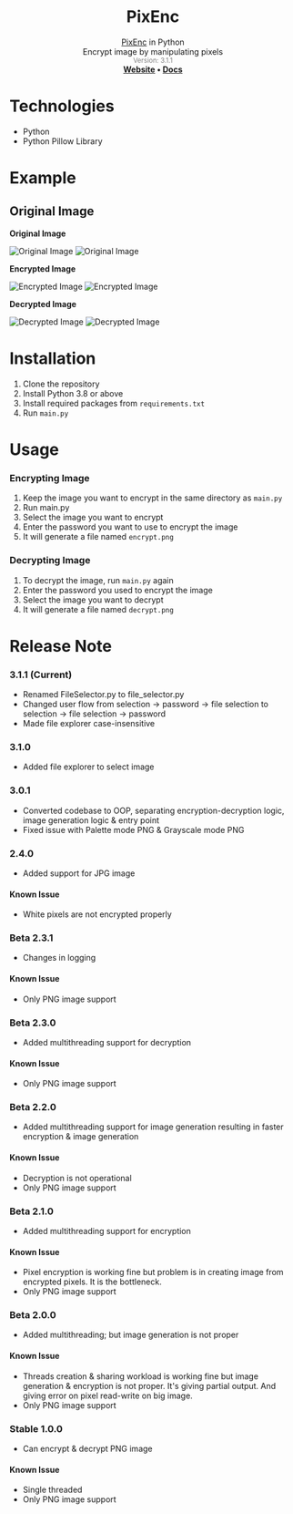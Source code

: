 <div align="center"><h1>PixEnc</h1></div>
<div align="center"><a href="https://github.com/fardinkamal62/PixEnc">PixEnc</a> in Python</div>
<div align="center">Encrypt image by manipulating pixels</div>
<div align="center" style="color: grey"><sub>Version: 3.1.1</sub></div>
<div align="center">
  <strong>
    <a href="https://fardinkamal62.vercel.app/projects/pixenc">Website</a>
    •
    <a href="https://docs.google.com/document/d/173xWvlrEQd1esI3rtD1SmtqtZ1rmFFwKzwRIdWKSTQw/edit?usp=sharing">Docs</a>
    </strong>
</div>

# Technologies
- Python
- Python Pillow Library

# Example
## Original Image
**Original Image**

![Original Image](https://i.ibb.co/717YFZ3/image.png)
![Original Image](https://i.ibb.co/GPrdJjp/image.png)

**Encrypted Image**

![Encrypted Image](https://i.ibb.co/5LmfRkH/encrypt.png)
![Encrypted Image](https://i.ibb.co/smCG4fY/encrypt.png)

**Decrypted Image**

![Decrypted Image](https://i.ibb.co/9rhKkgr/decrypt.png)
![Decrypted Image](https://i.ibb.co/HgSTFV5/decrypt.png)

# Installation
1. Clone the repository
2. Install Python 3.8 or above
3. Install required packages from `requirements.txt`
4. Run `main.py`

# Usage
### Encrypting Image
1. Keep the image you want to encrypt in the same directory as `main.py`
2. Run main.py
3. Select the image you want to encrypt
4. Enter the password you want to use to encrypt the image
5. It will generate a file named `encrypt.png`

### Decrypting Image
1. To decrypt the image, run `main.py` again
2. Enter the password you used to encrypt the image
3. Select the image you want to decrypt
4. It will generate a file named `decrypt.png`


# Release Note
### 3.1.1 (Current)
- Renamed FileSelector.py to file_selector.py
- Changed user flow from selection -> password -> file selection to selection -> file selection -> password
- Made file explorer case-insensitive

### 3.1.0
- Added file explorer to select image

### 3.0.1
- Converted codebase to OOP, separating encryption-decryption logic, image generation logic & entry point
- Fixed issue with Palette mode PNG & Grayscale mode PNG

### 2.4.0
- Added support for JPG image

#### Known Issue
- White pixels are not encrypted properly

### Beta 2.3.1
- Changes in logging

#### Known Issue
- Only PNG image support

### Beta 2.3.0
- Added multithreading support for decryption

#### Known Issue
- Only PNG image support

### Beta 2.2.0
- Added multithreading support for image generation resulting in faster encryption & image generation

#### Known Issue
- Decryption is not operational
- Only PNG image support

### Beta 2.1.0
- Added multithreading support for encryption

#### Known Issue
- Pixel encryption is working fine but problem is in creating image from encrypted pixels. It is the bottleneck.
- Only PNG image support

### Beta 2.0.0
- Added multithreading; but image generation is not proper

#### Known Issue
- Threads creation & sharing workload is working fine but image generation & encryption is not proper. It's giving partial output. And giving error on pixel read-write on big image.
- Only PNG image support

### Stable 1.0.0
- Can encrypt & decrypt PNG image

#### Known Issue
- Single threaded
- Only PNG image support
